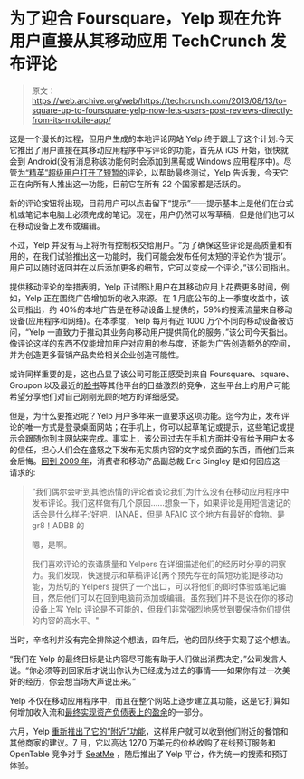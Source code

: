 # 为了迎合 Foursquare，Yelp 现在允许用户直接从其移动应用 TechCrunch 发布评论

> 原文：<https://web.archive.org/web/https://techcrunch.com/2013/08/13/to-square-up-to-foursquare-yelp-now-lets-users-post-reviews-directly-from-its-mobile-app/>

这是一个漫长的过程，但用户生成的本地评论网站 Yelp 终于跟上了这个计划:今天它推出了用户直接在其移动应用程序中写评论的功能，首先从 iOS 开始，很快就会到 Android(没有消息称该功能何时会添加到黑莓或 Windows 应用程序中)。尽管[为“精英”超级用户打开了短暂的](https://web.archive.org/web/20221206181359/http://www.yelp.com/topic/orlando-yelp-mobile-app-update-full-reviews)评论，以帮助最终测试，Yelp 告诉我，今天它正在向所有人推出这一功能，目前它在所有 22 个国家都是活跃的。

新的评论按钮将出现，目前用户可以点击留下“提示”——提示基本上是他们在台式机或笔记本电脑上必须完成的笔记。现在，用户仍然可以写草稿，但是他们也可以在移动设备上发布或编辑。

不过，Yelp 并没有马上将所有控制权交给用户。“为了确保这些评论是高质量和有用的，在我们试验推出这一功能时，我们可能会发布任何太短的评论作为‘提示’。用户可以随时返回并在以后添加更多的细节，它可以变成一个评论，”该公司指出。

提供移动评论的举措表明，Yelp 正试图让用户在其移动应用上花费更多时间，例如，Yelp 正在围绕广告增加新的收入来源。在 1 月底公布的上一季度收益中，该公司指出，约 40%的本地广告是在移动设备上提供的，59%的搜索流量来自移动设备(应用程序和网络)。在本季度，Yelp 每月有近 1000 万个不同的移动设备被访问，“Yelp 一直致力于推动其业务向移动用户提供简化的服务，”该公司今天指出。像评论这样的东西不仅能增加用户对应用的参与度，还能为广告创造额外的空间，并为创造更多营销产品卖给相关企业创造可能性。

或许同样重要的是，这也凸显了该公司可能正感受到来自 Foursquare、square、Groupon 以及最近的[脸书](https://web.archive.org/web/20221206181359/https://beta.techcrunch.com/2013/08/12/facebook-opentable-useful-not-just-social/)等其他平台的日益激烈的竞争，这些平台上的用户可能希望分享他们对自己刚刚光顾的地方的详细感受。

但是，为什么要推迟呢？Yelp 用户多年来一直要求这项功能。迄今为止，发布评论的唯一方式是登录桌面网站；在手机上，你可以起草笔记或提示，这些笔记或提示会跟随你到主网站来完成。事实上，该公司过去在手机方面并没有给予用户太多的信任，担心人们会在盛怒之下发布无实质内容的文字或负面的东西，而他们后来会后悔。[回到 2009 年](https://web.archive.org/web/20221206181359/http://officialblog.yelp.com/2009/12/ask-yelp-why-cant-i-write-reviews-from-my-mobile.html)，消费者和移动产品副总裁 Eric Singley 是如何回应这一请求的:

> “我们偶尔会听到其他热情的评论者谈论我们为什么没有在移动应用程序中发布评论。我们这样做有几个原因……想象一下，如果评论是用短信速记的话会是什么样子:‘好吧，IANAE，但是 AFAIC 这个地方有最好的食物。是 gr8！ADBB 的
> 
> 嗯，是啊。
> 
> 我们喜欢评论的诙谐质量和 Yelpers 在详细描述他们的经历时分享的洞察力。我们发现，快速提示和草稿评论[两个预先存在的简短功能]是移动功能，为热切的 Yelpers 提供了一个出口，可以将他们的即时体验或笔记编目，然后他们可以在回到电脑前添加或编辑。虽然我们并不是说在你的移动设备上写 Yelp 评论是不可能的，但我们非常强烈地感觉到要保持你们提供的内容的高水平。"

当时，辛格利并没有完全排除这个想法，四年后，他的团队终于实现了这个想法。

“我们在 Yelp 的最终目标是让内容尽可能有助于人们做出消费决定，”公司发言人说。“你必须等到回家后才说出你认为已经成为过去的事情——如果你有过一次美好的经历，你会想当场大声说出来。”

Yelp 不仅在移动应用程序中，而且在整个网站上逐步建立其功能，这是它打算如何增加收入流和[最终实现资产负债表上的盈余](https://web.archive.org/web/20221206181359/https://beta.techcrunch.com/2013/07/31/yelp-beats-street-estimates-in-q2-with-revenue-of-55m-eps-loss-of-0-01/)的一部分。

六月，Yelp [重新推出了它的“附近”功能](https://web.archive.org/web/20221206181359/http://officialblog.yelp.com/2013/06/whats-nearby.html)，这样用户就可以收到他们附近的餐馆和其他商家的建议。7 月，它以高达 1270 万美元的价格收购了在线预订服务和 OpenTable 竞争对手 [SeatMe](https://web.archive.org/web/20221206181359/https://beta.techcrunch.com/2013/07/18/yelp-acquires-online-reservation-service-seatme/) ，随后推出了 Yelp 平台，作为统一的搜索和预订体验。